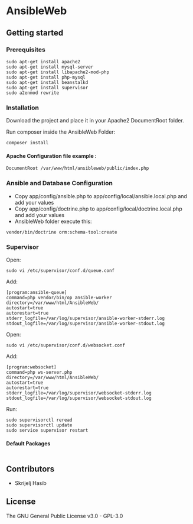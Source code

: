 # AnsibleWeb


## Getting started


### Prerequisites

```
sudo apt-get install apache2
sudo apt-get install mysql-server
sudo apt-get install libapache2-mod-php
sudo apt-get install php-mysql
sudo apt-get install beanstalkd
sudo apt-get install supervisor
sudo a2enmod rewrite
```

### Installation

Download the project and place it in your Apache2 DocumentRoot folder.

Run composer inside the AnsibleWeb Folder:
```
composer install
```

#### Apache Configuration file example :

```
DocumentRoot /var/www/html/ansibleweb/public/index.php
```

### Ansible and Database Configuration

* Copy app/config/ansible.php to app/config/local/ansible.local.php and add your values
* Copy app/config/doctrine.php to app/config/local/doctrine.local.php and add your values
* AnsibleWeb folder execute this:
```
vendor/bin/doctrine orm:schema-tool:create
```


### Supervisor
Open:
```
sudo vi /etc/supervisor/conf.d/queue.conf
```
Add:
```
[program:ansible-queue]
command=php vendor/bin/op ansible-worker
directory=/var/www/html/AnsibleWeb/
autostart=true
autorestart=true
stderr_logfile=/var/log/supervisor/ansible-worker-stderr.log
stdout_logfile=/var/log/supervisor/ansible-worker-stdout.log
```
Open:
```
sudo vi /etc/supervisor/conf.d/websocket.conf
```
Add:
```
[program:websocket]
command=php ws-server.php
directory=/var/www/html/AnsibleWeb/
autostart=true
autorestart=true
stderr_logfile=/var/log/supervisor/websocket-stderr.log
stdout_logfile=/var/log/supervisor/websocket-stdout.log

```
Run:
```
sudo supervisorctl reread
sudo supervisorctl update
sudo service supervisor restart
```

#### Default Packages

```
```

## Contributors

* Skrijelj Hasib

## License
The GNU General Public License v3.0 - GPL-3.0
